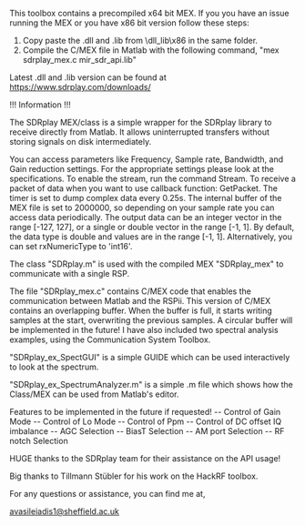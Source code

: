 This toolbox contains a precompiled x64 bit MEX. If you you have an issue running the MEX or you have x86 bit version follow these steps:

1) Copy paste the .dll and .lib from \dll_lib\x86 in the same folder.
2) Compile the C/MEX file in Matlab with the following command,
    "mex sdrplay_mex.c mir_sdr_api.lib"

Latest .dll and .lib version can be found at https://www.sdrplay.com/downloads/

!!! Information !!!

The SDRplay MEX/class is a simple wrapper for the SDRplay library to receive directly from Matlab. It allows uninterrupted transfers without storing signals on disk intermediately.

You can access parameters like Frequency, Sample rate, Bandwidth, and Gain reduction settings. For the appropriate settings please look at the specifications. To enable the stream, run the command Stream. To receive a packet of data when you want to use callback function: GetPacket. The timer is set to dump complex data every 0.25s. The internal buffer of the MEX file is set to 2000000, so depending on your sample rate you can access data periodically. The output data can be an integer vector in the range [-127, 127], or a single or double vector in the range [-1, 1]. By default, the data type is double and values are in the range [-1, 1]. Alternatively, you can set rxNumericType to 'int16'.

The class "SDRplay.m" is used with the compiled MEX "SDRplay_mex" to communicate with a single RSP.

The file "SDRplay_mex.c" contains C/MEX code that enables the communication between Matlab and the RSPii. This version of C/MEX contains an overlapping buffer. When the buffer is full, it starts writing samples at the start, overwriting the previous samples. A circular buffer will be implemented in the future!
I have also included two spectral analysis examples, using the Communication System Toolbox.

"SDRplay_ex_SpectGUI" is a simple GUIDE which can be used interactively to look at the spectrum.

"SDRplay_ex_SpectrumAnalyzer.m" is a simple .m file which shows how the Class/MEX can be used from Matlab's editor.

Features to be implemented in the future if requested!
-- Control of Gain Mode
-- Control of Lo Mode
-- Control of Ppm
-- Control of DC offset IQ imbalance
-- AGC Selection
-- BiasT Selection
-- AM port Selection
-- RF notch Selection

HUGE thanks to the SDRplay team for their assistance on the API usage!

Big thanks to Tillmann Stübler for his work on the HackRF toolbox.

For any questions or assistance, you can find me at,

avasileiadis1@sheffield.ac.uk
